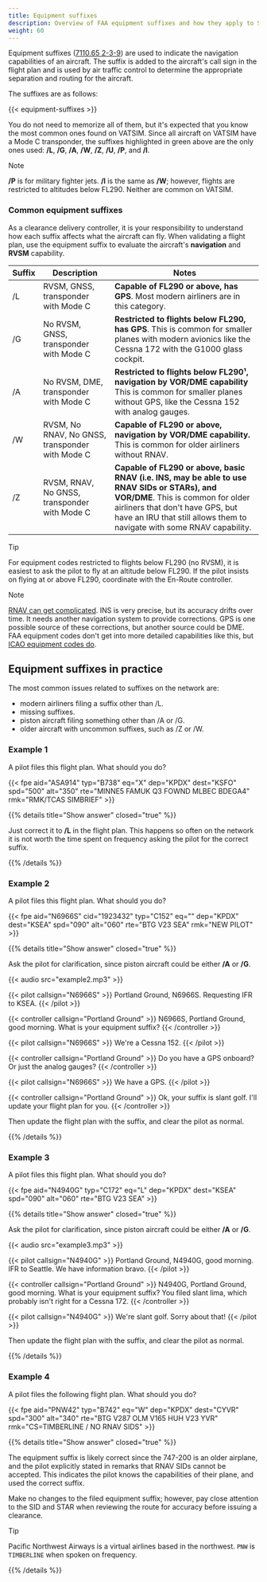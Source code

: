 ```yaml
---
title: Equipment suffixes
description: Overview of FAA equipment suffixes and how they apply to S1 tasks.
weight: 60
---
```


<!-- markdownlint-disable MD028 -->
Equipment suffixes ([7110.65 2-3-9](https://www.faa.gov/air_traffic/publications/atpubs/atc_html/chap2_section_3.html#$paragraph2-3-9)) are used to indicate the navigation capabilities of an aircraft. The suffix is added to the aircraft's call sign in the flight plan and is used by air traffic control to determine the appropriate separation and routing for the aircraft.

The suffixes are as follows:

<!-- The table is raw HTML, so moved to a shortcode to prevent markdownlint errors
and problems with prettier auto-formatting of the file. -->
{{< equipment-suffixes >}}

You do not need to memorize all of them, but it's expected that you know the most common ones found on VATSIM. Since all aircraft on VATSIM have a Mode C transponder, the suffixes highlighted in green above are the only ones used: **/L**, **/G**, **/A**, **/W**, **/Z**, **/U**, **/P**, and **/I**.

> [!NOTE]
> **/P** is for military fighter jets. **/I** is the same as **/W**; however, flights are restricted to altitudes below FL290. Neither are common on VATSIM.

### Common equipment suffixes

As a clearance delivery controller, it is your responsibility to understand how each suffix affects what the aircraft can fly. When validating a flight plan, use the equipment suffix to evaluate the aircraft's **navigation** and **RVSM** capability.

| Suffix | Description                                     | Notes                                                                                                                                                                                                                                           |
| ------ | ----------------------------------------------- | ----------------------------------------------------------------------------------------------------------------------------------------------------------------------------------------------------------------------------------------------- |
| /L     | RVSM, GNSS, transponder with Mode C             | **Capable of FL290 or above, has GPS**. Most modern airliners are in this category.                                                                                                                                                             |
| /G     | No RVSM, GNSS, transponder with Mode C          | **Restricted to flights below FL290, has GPS**. This is common for smaller planes with modern avionics like the Cessna 172 with the G1000 glass cockpit.                                                                                        |
| /A     | No RVSM, DME, transponder with Mode C           | **Restricted to flights below FL290¹, navigation by VOR/DME capability** This is common for smaller planes without GPS, like the Cessna 152 with analog gauges.                                                                                 |
| /W     | RVSM, No RNAV, No GNSS, transponder with Mode C | **Capable of FL290 or above, navigation by VOR/DME capability.** This is common for older airliners without RNAV.                                                                                                                               |
| /Z     | RVSM, RNAV, No GNSS, transponder with Mode C    | **Capable of FL290 or above, basic RNAV (i.e. INS, may be able to use RNAV SIDs or STARs), and VOR/DME**. This is common for older airliners that don't have GPS, but have an IRU that still allows them to navigate with some RNAV capability. |

> [!TIP]
> For equipment codes restricted to flights below FL290 (no RVSM), it is easiest to ask the pilot to fly at an altitude below FL290. If the pilot insists on flying at or above FL290, coordinate with the En-Route controller.

> [!NOTE]
> [RNAV can get complicated](https://www.faa.gov/air_traffic/publications/atpubs/aim_html/chap1_section_2.html). INS is very precise, but its accuracy drifts over time. It needs another navigation system to provide corrections. GPS is one possible source of these corrections, but another source could be DME. FAA equipment codes don't get into more detailed capabilities like this, but [ICAO equipment codes do](https://en.wikipedia.org/wiki/Equipment_codes).

## Equipment suffixes in practice

The most common issues related to suffixes on the network are:

- modern airliners filing a suffix other than /L.
- missing suffixes.
- piston aircraft filing something other than /A or /G.
- older aircraft with uncommon suffixes, such as /Z or /W.

### Example 1

A pilot files this flight plan. What should you do?

{{< fpe aid="ASA914" typ="B738" eq="X" dep="KPDX" dest="KSFO" spd="500" alt="350" rte="MINNE5 FAMUK Q3 FOWND MLBEC BDEGA4" rmk="RMK/TCAS SIMBRIEF" >}}

{{% details title="Show answer" closed="true" %}}

Just correct it to **/L** in the flight plan. This happens so often on the network it is not worth the time spent on frequency asking the pilot for the correct suffix.

{{% /details %}}

### Example 2

A pilot files this flight plan. What should you do?

{{< fpe aid="N6966S" cid="1923432" typ="C152" eq="" dep="KPDX" dest="KSEA" spd="090" alt="060" rte="BTG V23 SEA" rmk="NEW PILOT" >}}

{{% details title="Show answer" closed="true" %}}

Ask the pilot for clarification, since piston aircraft could be either **/A** or **/G**.

{{< audio src="example2.mp3" >}}

{{< pilot callsign="N6966S" >}}
Portland Ground, N6966S. Requesting IFR to KSEA.
{{< /pilot >}}

{{< controller callsign="Portland Ground" >}}
N6966S, Portland Ground, good morning. What is your equipment suffix?
{{< /controller >}}

{{< pilot callsign="N6966S" >}}
We're a Cessna 152.
{{< /pilot >}}

{{< controller callsign="Portland Ground" >}}
Do you have a GPS onboard? Or just the analog gauges?
{{< /controller >}}

{{< pilot callsign="N6966S" >}}
We have a GPS.
{{< /pilot >}}

{{< controller callsign="Portland Ground" >}}
Ok, your suffix is slant golf. I'll update your flight plan for you.
{{< /controller >}}

Then update the flight plan with the suffix, and clear the pilot as normal.

{{% /details %}}

### Example 3

A pilot files this flight plan. What should you do?

{{< fpe aid="N4940G" typ="C172" eq="L" dep="KPDX" dest="KSEA" spd="090" alt="060" rte="BTG V23 SEA" >}}

{{% details title="Show answer" closed="true" %}}

Ask the pilot for clarification, since piston aircraft could be either **/A** or **/G**.

{{< audio src="example3.mp3" >}}

{{< pilot callsign="N4940G" >}}
Portland Ground, N4940G, good morning. IFR to Seattle. We have information bravo.
{{< /pilot >}}

{{< controller callsign="Portland Ground" >}}
N4940G, Portland Ground, good morning. What is your equipment suffix? You filed slant lima, which probably isn't right for a Cessna 172.
{{< /controller >}}

{{< pilot callsign="N4940G" >}}
We're slant golf. Sorry about that!
{{< /pilot >}}

Then update the flight plan with the suffix, and clear the pilot as normal.

{{% /details %}}

### Example 4

A pilot files the following flight plan. What should you do?

{{< fpe aid="PNW42" typ="B742" eq="W" dep="KPDX" dest="CYVR" spd="300" alt="340" rte="BTG V287 OLM V165 HUH V23 YVR" rmk="CS=TIMBERLINE / NO RNAV SIDS" >}}

{{% details title="Show answer" closed="true" %}}

The equipment suffix is likely correct since the 747-200 is an older airplane, and the pilot explicitly stated in remarks that RNAV SIDs cannot be accepted. This indicates the pilot knows the capabilities of their plane, and used the correct suffix.

Make no changes to the filed equipment suffix; however, pay close attention to the SID and STAR when reviewing the route for accuracy before issuing a clearance.

> [!TIP]
> Pacific Northwest Airways is a virtual airlines based in the northwest. `PNW` is `TIMBERLINE` when spoken on frequency.

{{% /details %}}
